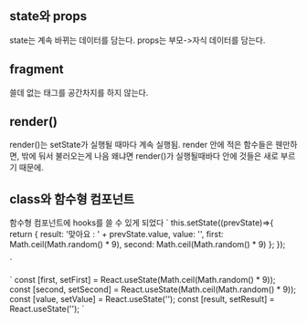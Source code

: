 
## state와 props
state는 계속 바뀌는 데이터를 담는다.
props는 부모->자식 데이터를 담는다.


## fragment
쓸데 없는 태그를 공간차지를 하지 않는다.


## render()
render()는 setState가 실행될 때마다 계속 실행됨.
render 안에 적은 함수들은 웬만하면, 밖에 둬서 불러오는게 나음 왜냐면 render()가 실행될때바다 안에 것들은 새로 부르기 때문에. 


## class와 함수형 컴포넌트 
함수형 컴포넌트에 hooks를 쓸 수 있게 되었다
\`
        this.setState((prevState)=>{
              return {
                  result: '맞아요 : ' + prevState.value,
                  value: '',
                  first: Math.ceil(Math.random() * 9),
                  second: Math.ceil(Math.random() * 9)
              };
        });
  
\`

\`
        const [first, setFirst] = React.useState(Math.ceil(Math.random() * 9));
        const [second, setSecond] = React.useState(Math.ceil(Math.random() * 9));
        const [value, setValue] = React.useState('');
        const [result, setResult] = React.useState('');
\`
